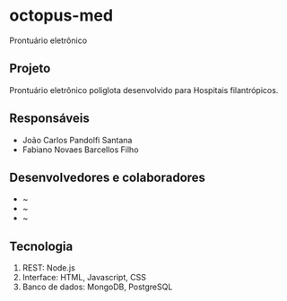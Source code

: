 # octopus-med
Prontuário eletrônico

## Projeto
Prontuário eletrônico poliglota desenvolvido para Hospitais filantrópicos.

## Responsáveis
* João Carlos Pandolfi Santana
* Fabiano Novaes Barcellos Filho

## Desenvolvedores e colaboradores
* ~
* ~
* ~

## Tecnologia
1. REST: Node.js
2. Interface: HTML, Javascript, CSS
3. Banco de dados: MongoDB, PostgreSQL
